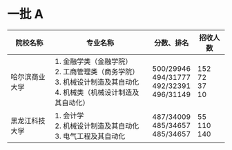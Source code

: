 # 一批 A
| 院校名称       | 专业名称                                                                                                                          | 分数、排名                                                   | 招收人数                          |
|----------------|-----------------------------------------------------------------------------------------------------------------------------------|--------------------------------------------------------------|-----------------------------------|
| 哈尔滨商业大学 | 1. 金融学类（金融学院）<br />2. 工商管理类（商务学院）<br /> 3. 机械设计制造及其自动化 <br /> 4. 机械类（机械设计制造及其自动化） | 500/29946 <br /> 494/31777 <br /> 492/32391 <br /> 496/31149 | 152 <br /> 72 <br /> 37 <br /> 10 |
| 黑龙江科技大学 | 1. 会计学 <br /> 2. 机械设计制造及其自动化 <br /> 3. 电气工程及其自动化                                                           | 487/34009 <br /> 485/34657<br /> 485/34657                    | 55 <br /> 110 <br /> 140          |

